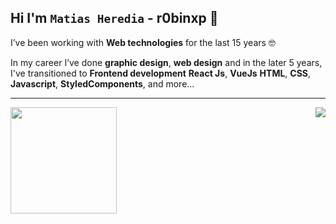 ## Hi I'm **`Matias Heredia`** - r0binxp 👋

I’ve been working with **Web technologies** for the last 15 years 🤓

In my career I’ve done **graphic design**, **web design** and in the later 5 years, I've transitioned to **Frontend development** 
**React Js**, **VueJs** **HTML**, **CSS**, **Javascript**, **StyledComponents**, and more...


---
<div>
  <img height="170" align="left" src="https://github-readme-stats.vercel.app/api?username=r0binxp&count_private=true&include_all_commits=true" />
  <img align="right" src="https://github-readme-stats.vercel.app/api/top-langs/?username=r0binxp&layout=compact" />
</div>

<!--
**r0binxp/r0binxp** is a ✨ _special_ ✨ repository because its `README.md` (this file) appears on your GitHub profile.

Here are some ideas to get you started:

- 🔭 I’m currently working on ...
- 🌱 I’m currently learning ...
- 👯 I’m looking to collaborate on ...
- 🤔 I’m looking for help with ...
- 💬 Ask me about ...
- 📫 How to reach me: ...
- 😄 Pronouns: ...
- ⚡ Fun fact: ...
-->
